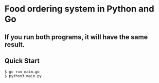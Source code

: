 # Food ordering system in Python and Go

## If you run both programs, it will have the same result.

## Quick Start
```console
$ go run main.go
$ python3 main.py
```
